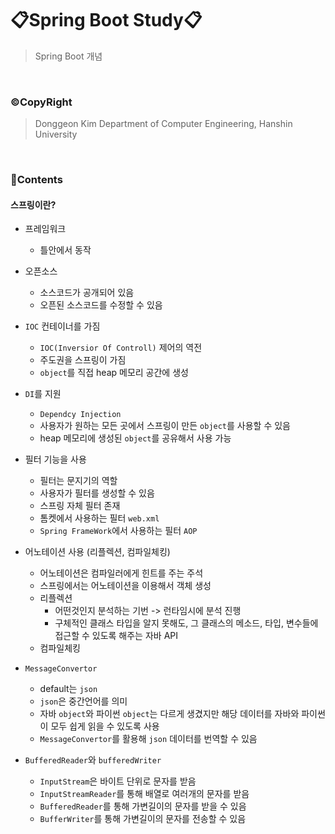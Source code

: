 # 📋Spring Boot Study📋

> Spring Boot 개념

<br>

### ©CopyRight

> Donggeon Kim
> Department of Computer Engineering, Hanshin University

<br>

### 📒Contents

#### 스프링이란?

- 프레임워크
    + 틀안에서 동작

- 오픈소스
    + 소스코드가 공개되어 있음
    + 오픈된 소스코드를 수정할 수 있음

- `IOC` 컨테이너를 가짐
    + `IOC(Inversior Of Controll)` 제어의 역전
    + 주도권을 스프링이 가짐
    + `object`를 직접 heap 메모리 공간에 생성

- `DI`를 지원
    + `Dependcy Injection`
    + 사용자가 원하는 모든 곳에서 스프링이 만든 `object`를 사용할 수 있음
    + heap 메모리에 생성된 `object`를 공유해서 사용 가능

- 필터 기능을 사용
    + 필터는 문지기의 역할
    + 사용자가 필터를 생성할 수 있음
    + 스프링 자체 필터 존재
    + 톰켓에서 사용하는 필터 `web.xml`
    + `Spring FrameWork`에서 사용하는 필터 `AOP`

- 어노테이션 사용 (리플렉션, 컴파일체킹)
    + 어노테이션은 컴파일러에게 힌트를 주는 주석
    + 스프링에서는 어노테이션을 이용해서 객체 생성
    + 리플렉션
        * 어떤것인지 분석하는 기번 -> 런타임시에 분석 진행
        * 구체적인 클래스 타입을 알지 못해도, 그 클래스의 메소드, 타입, 변수들에 접근할 수 있도록 해주는 자바 API
    + 컴파일체킹

- `MessageConvertor` 
    + default는 `json`
    + `json`은 중간언어를 의미
    + 자바 `object`와 파이썬 `object`는 다르게 생겼지만 해당 데이터를 자바와 파이썬이 모두 쉽게 읽을 수 있도록 사용
    + `MessageConvertor`를 활용해 `json` 데이터를 번역할 수 있음

- `BufferedReader`와 `bufferedWriter`
    + `InputStream`은 바이트 단위로 문자를 받음
    + `InputStreamReader`를 통해 배열로 여러개의 문자를 받음
    + `BufferedReader`를 통해 가변길이의 문자를 받을 수 있음
    + `BufferWriter`를 통해 가변길이의 문자를 전송할 수 있음